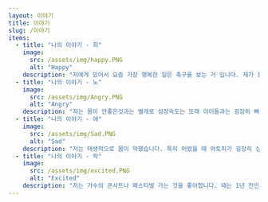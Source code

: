 ```yaml
---
layout: 이야기
title: 이야기
slug: /이야기
items:
  - title: "나의 이야기 - 희"
    image:
      src: /assets/img/happy.PNG
      alt: "Happy"
    description: "저에게 있어서 요즘 가장 행복한 일은 축구를 보는 거 입니다. 제가 응원하는 팀은 아스날이라는 팀입니다. 제가 이 팀을 응원하게 된 이유는 2010년 당시 바르셀로나라는 팀이 메시를 필두로 유럽축구 무대를 압도했습니다. 당시에 그런 바르셀로나를 상대로 이긴 팀이 몇 안됐습니다. 그 몇 안되는 팀 중 하나가 아스날이였고 최강의 바르셀로나를 챔피언스리그 무대에서 잡은 아스날에 감동해 저는 아스날을 응원하게 되었습니다. 그러나 불과 2시즌 전까지 아스날은 그때의 아스날의 모습을 보여주지 못했습니다. 하지만 최근 아스날은 리그 최상위권을 맴돌며 좋은 모습을 보여주고 최근 20경기 동안 맨시티 상대로 승리를 못챙기는 치욕적인 모습을 보여주다 처음으로 홈에서 승리를 가져갔습니다. 그리고 그 승리를 가져간 날 제 인생에서 가장 즐거웠습니다."
  - title: "나의 이야기 - 노"
    image:
      src: /assets/img/Angry.PNG
      alt: "Angry"
    description: "저는 몸이 안좋은것과는 별개로 성장속도는 또래 아이들과는 굉장히 빠른 편입니다. 그래서 남들 20대 때 자라는 사랑니가 저는 15살 때 자랐습니다. 당시 교정을 하고 있었는데 교정 담당 의사 선생님은 발치를 권하셨고 결국 같은 치과에 발치를 담당하는 의사분에 사랑니 발치를 받게 되었습니다. 발치를 받기 전 사랑니 발치에 대해 찾아본 저는 이 과정이 일반 치아의 발치 과정과는 매우 다른 것을 깨닫고 심각하게 긴장했습니다. 하지만 발치 담당 선생님이 나이를 지극히 드신 매우 베테랑의 냄새를 풍기시는 선생님이였기에 걱정은 되지 않았습니다. 그렇게 발치가 시작되고 마취를 첫번째로 했습니다. 마취가 완료되고 본격적인 발치가 시작되었습니다. 그렇게 몇 분이 시간이 지난 후 마취가 풀린다는 것을 느끼고 발을 들어 신호를 보냈습니다. 그러자 의사 선생님은 \"거의 다 마무리 되었으니 참으세요\"라고 했습니다. 저는 참을 수 없는 고통에 두 다리와 팔을 계속 올렸음에도 불구하고 의사 선생님은 아랑곳 않고 수술을 마무리 했습니다. 눈물을 흘리면서 로비로 나왔고 아무 생각이 안날 정도로 고통이 엄청났습니다. 얼마나 아팠는지 말하자면 강남역에서 발치를 했고 집인 안양까지 가는 택시에서 40분동안 통곡을 할 정도로 아팠고 의사에 대한 분노 밖에 머리속에 떠오르지 않았습니다."
  - title: "나의 이야기 - 애"
    image:
      src: /assets/img/Sad.PNG
      alt: "Sad"
    description: "저는 태생적으로 몸이 약했습니다. 특히 어렸을 때 아토피가 굉장히 심했습니다. 한번 씻으면 피로 인해 물이 빨개질 정도로 아토피 정도는 심했습니다. 그런 아토피에 가장 중요한 것은 보습입니다. 그래서 항상 저의 어머니는 로션을 발라주시고 가습기를 강하게 틀어주셨습니다. 그렇게 나이가 한 살씩 먹고 때는 제가 4학년이 되던 해에 일이 터집니다. 갑자기 어느날부터 마른기침이 멈추지 않고 나왔습니다. 그래서 병원을 가보니 충격적이게도 천식이라고 병명을 내렸습니다. 하지만 그렇게 약을 처방받고 먹어도 기침은 나아지지 않았습니다. 그러한 이유로 여러 종합병원을 다니고 입원도 해보았습니다. 하지만 뚜렷한 근거를 찾지 못하고 결국에는 틱장애로 판단받았습니다. 특히 어느 병원 의사들은 제가 꾀병을 부리기 위해 일부러 기침하는 줄 알고 계속 \"멈춰\"라고 강요한 것이 아직도 너무나도 힘든 기억입니다. 그렇게 몇개월이 지나고 기침은 결국 멈추었습니다. 그렇게 또 몇 년이 지난 후, 신문에 가습기 살균제라는 주제로 기사가 올라왔습니다. 물론 저와는 다른 이야기인줄 알았습니다. 하지만 증상,기간 그리고 실제로 살균제를 쓴 사실이 저와는 더이상 연관이 없지 않다는 것을 알려주었습니다. 맞습니다, 저는 가습기 살균제 피해자였습니다."
  - title: "나의 이야기 - 락"
    image:
      src: /assets/img/excited.PNG
      alt: "Excited"
    description: "저는 가수의 콘서트나 페스티벌 가는 것을 좋아합니다. 때는 1년 전인 2023년 브루노 마스라는 음악계의 거물의 내한 콘서트가 확정되고 티켓팅하는 날 저는 대학교 수업도 빠지고 PC방에서 온정신을 한데 모아 클릭에 집중했습니다. 그럼에도 불구하고 클릭하자 제 앞에 3만명의 대기자가 티켓팅을 대기하고 있었습니다. 그렇게 티켓팅에 실패하고 절망에 빠진 저에게 얼마 후, 구원의 손이 등장했습니다. 친형이 티켓팅에 성공하고 저에게 동행을 권유했습니다. 저는 당연히 오케이를 외쳤습니다. 그렇게 공연 당일, 그동안 경험하지 못한 분위기, 세계적 가수의 위대함을 느끼고 말로 이룰 수 없는 즐거움을 콘서트 내내 느꼈습니다."
---     
```

